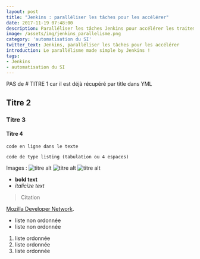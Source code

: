 ```yaml
---
layout: post
title: "Jenkins : paralléliser les tâches pour les accélérer"
date: 2017-11-19 07:48:00
description: Paralléliser les tâches Jenkins pour accélérer les traitements
image: /assets/img/jenkins_parallelisme.png
category: 'automatisation du SI'
twitter_text: Jenkins, paralléliser les tâches pour les accélérer
introduction: Le parallélisme made simple by Jenkins !
tags:
- Jenkins
- automatisation du SI
---
```




PAS de # TITRE 1 car il est déjà récupéré par title dans YML
## Titre 2
### Titre 3
#### Titre 4

`code en ligne dans le texte`

    code de type listing (tabulation ou 4 espaces)

Images : 
![titre alt](https://placehold.it/800x400 "Large example image")
![titre alt](https://placehold.it/400x200 "Medium example image")
![titre alt](https://placehold.it/200x200 "Small example image")
    

- **bold text**
- *italicize text*
> Citation

[Mozilla Developer Network](https://developer.mozilla.org/en-US/docs/Web/HTML/Element).

* liste non ordonnée
* liste non ordonnée

1. liste ordonnée
2. liste ordonnée
3. liste ordonnée



